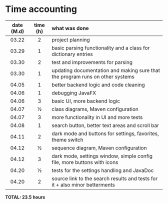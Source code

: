# Time accounting

| date (M.d) | time (h) | what was done |
| :----:|:---:| :-----|
| 03.22 | 2   | project planning |
| 03.29 | 1   | basic parsing functionality and a class for dictionary entries |
| 03.30 | 2   | test and improvements for parsing |
| 03.30 | 1   | updating documentation and making sure that the program runs on other systems |
| 04.05 | 1   | better backend logic and code cleaning |
| 04.06 | 1   | debugging JavaFX |
| 04.06 | 3   | basic UI, more backend logic |
| 04.07 | ½   | class diagrams, Maven configuration |
| 04.07 | 3   | more functionality in UI and more tests |
| 04.08 | 1   | search button, better text areas and scroll bar |
| 04.11 | 2   | dark mode and buttons for settings, favorites, theme switch |
| 04.12 | ½   | sequence diagram, Maven configuration |
| 04.12 | 3   | dark mode, settings window, simple config file, more buttons with icons |
| 04.20 | ½   | tests for the settings handling and JavaDoc |
| 04.20 | 2   | source link to the search results and tests for it + also minor betterments |

**TOTAL: 23.5 hours**
